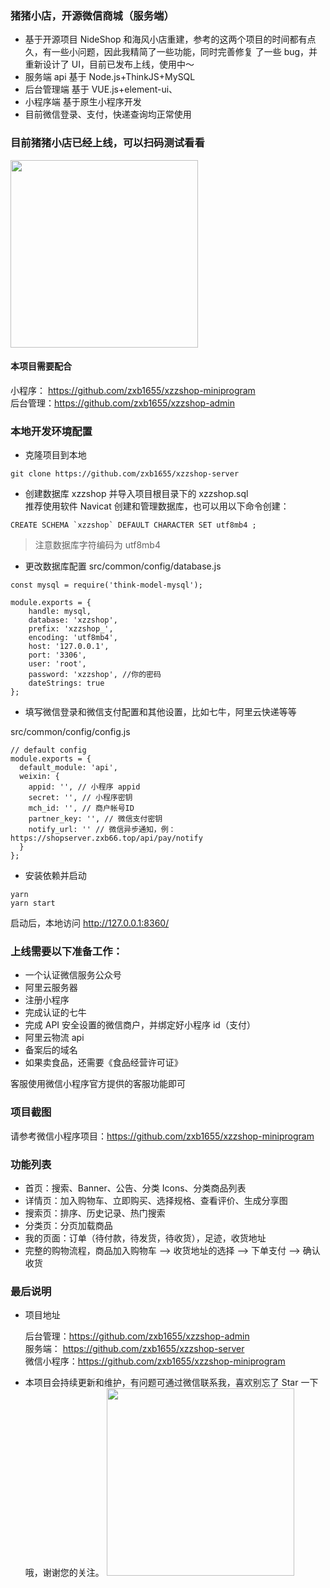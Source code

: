 ### 猪猪小店，开源微信商城（服务端）

- 基于开源项目 NideShop 和海风小店重建，参考的这两个项目的时间都有点久，有一些小问题，因此我精简了一些功能，同时完善修复
  了一些 bug，并重新设计了 UI，目前已发布上线，使用中～
- 服务端 api 基于 Node.js+ThinkJS+MySQL
- 后台管理端 基于 VUE.js+element-ui、
- 小程序端 基于原生小程序开发
- 目前微信登录、支付，快递查询均正常使用

### 目前猪猪小店已经上线，可以扫码测试看看

<img width="300" src="https://cdn.jzzz66.cn/xzzshop.jpeg"/>

#### 本项目需要配合

小程序： https://github.com/zxb1655/xzzshop-miniprogram  
后台管理：https://github.com/zxb1655/xzzshop-admin

### 本地开发环境配置

- 克隆项目到本地

```
git clone https://github.com/zxb1655/xzzshop-server
```

- 创建数据库 xzzshop 并导入项目根目录下的 xzzshop.sql  
  推荐使用软件 Navicat 创建和管理数据库，也可以用以下命令创建：

```
CREATE SCHEMA `xzzshop` DEFAULT CHARACTER SET utf8mb4 ;
```

> 注意数据库字符编码为 utf8mb4

- 更改数据库配置
  src/common/config/database.js

```
const mysql = require('think-model-mysql');

module.exports = {
    handle: mysql,
    database: 'xzzshop',
    prefix: 'xzzshop_',
    encoding: 'utf8mb4',
    host: '127.0.0.1',
    port: '3306',
    user: 'root',
    password: 'xzzshop', //你的密码
    dateStrings: true
};
```

- 填写微信登录和微信支付配置和其他设置，比如七牛，阿里云快递等等

src/common/config/config.js

```
// default config
module.exports = {
  default_module: 'api',
  weixin: {
    appid: '', // 小程序 appid
    secret: '', // 小程序密钥
    mch_id: '', // 商户帐号ID
    partner_key: '', // 微信支付密钥
    notify_url: '' // 微信异步通知，例：https://shopserver.zxb66.top/api/pay/notify
  }
};
```

- 安装依赖并启动

```
yarn
yarn start
```

启动后，本地访问 http://127.0.0.1:8360/

### 上线需要以下准备工作：

- 一个认证微信服务公众号
- 阿里云服务器
- 注册小程序
- 完成认证的七牛
- 完成 API 安全设置的微信商户，并绑定好小程序 id（支付）
- 阿里云物流 api
- 备案后的域名
- 如果卖食品，还需要《食品经营许可证》

客服使用微信小程序官方提供的客服功能即可

### 项目截图

请参考微信小程序项目：https://github.com/zxb1655/xzzshop-miniprogram

### 功能列表

- 首页：搜索、Banner、公告、分类 Icons、分类商品列表
- 详情页：加入购物车、立即购买、选择规格、查看评价、生成分享图
- 搜索页：排序、历史记录、热门搜索
- 分类页：分页加载商品
- 我的页面：订单（待付款，待发货，待收货），足迹，收货地址
- 完整的购物流程，商品加入购物车 --> 收货地址的选择 --> 下单支付 --> 确认收货

### 最后说明

- 项目地址

  后台管理：https://github.com/zxb1655/xzzshop-admin  
  服务端： https://github.com/zxb1655/xzzshop-server  
  微信小程序：https://github.com/zxb1655/xzzshop-miniprogram

- 本项目会持续更新和维护，有问题可通过微信联系我，喜欢别忘了 Star 一下哦，谢谢您的关注。
  <img width="300" src="https://cdn.jzzz66.cn/weixin.jpeg"/>
